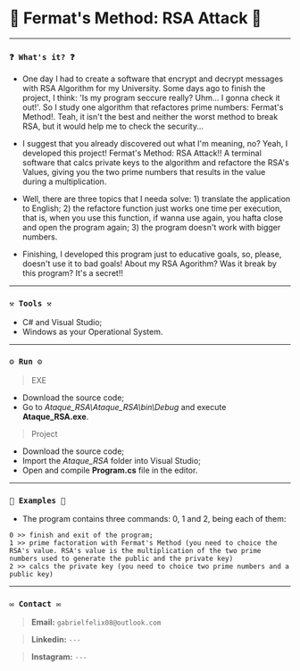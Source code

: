 # 🌟 Fermat's Method: RSA Attack 🌟

----
### `❓ What's it? ❓`

* One day I had to create a software that encrypt and decrypt messages with RSA Algorithm for my University. Some days ago to finish the project, I think: 'Is my program seccure really? Uhm... I gonna check it out!'. So I study one algorithm that refactores prime numbers: Fermat's Method!. Teah, it isn't the best and neither the worst method to break RSA, but it would help me to check the security...

* I suggest that you already discovered out what I'm meaning, no? Yeah, I developed this project! Fermat's Method: RSA Attack!! A terminal software that calcs private keys to the algorithm and refactore the RSA's Values, giving you the two prime numbers that results in the value during a multiplication.

* Well, there are three topics that I needa solve: 1) translate the application to English; 2) the refactore function just works one time per execution, that is, when you use this function, if wanna use again, you hafta close and open the program again; 3) the program doesn't work with bigger numbers.

* Finishing, I developed this program just to educative goals, so, please, doesn't use it to bad goals! About my RSA Agorithm? Was it break by this program? It's a secret!!


----
### `⚒️ Tools ⚒️`

* C# and Visual Studio;
* Windows as your Operational System.

----
### `⚙️ Run ⚙️`

> EXE

* Download the source code;
* Go to *Ataque_RSA\Ataque_RSA\bin\Debug* and execute **Ataque_RSA.exe**.

> Project

* Download the source code;
* Import the *Ataque_RSA* folder into Visual Studio;
* Open and compile **Program.cs** file in the editor.

----
### `📝 Examples 📝`

* The program contains three commands: 0, 1 and 2, being each of them:

```
0 >> finish and exit of the program;
1 >> prime factoration with Fermat's Method (you need to choice the RSA's value. RSA's value is the multiplication of the two prime numbers used to generate the public and the private key)
2 >> calcs the private key (you need to choice two prime numbers and a public key)
```

----
### `✉️ Contact ✉️`

> **Email:** `gabrielfelix08@outlook.com`

> **Linkedin:** `---`

> **Instagram:** `---`
